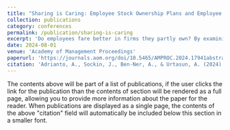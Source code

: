 ```yaml
---
title: "Sharing is Caring: Employee Stock Ownership Plans and Employee Satisfaction in U.S. Manufacturing"
collection: publications
category: conferences
permalink: /publication/sharing-is-caring
excerpt: 'Do employees fare better in firms they partly own? By examining workers' reviews of their employers on the website Glassdoor, we offer the first expansive comparison of employee satisfaction between firms in which workers own company shares through an employee stock ownership plan (ESOP) and conventional firms in which they do not. Focusing on production workers and managers in an industry-labor market matched sample within U.S. manufacturing, we find that employees report greater satisfaction in employee-owned firms overall and within specific aspects of jobs such as their firms' culture. Such differences in job quality cannot be rationalized by differences in skill demand and are greater when the ESOP is the product of collective bargaining. This work highlights how match quality can differ by ownership arrangement.'
date: 2024-08-01
venue: 'Academy of Management Proceedings'
paperurl: 'https://journals.aom.org/doi/10.5465/AMPROC.2024.17941abstract'
citation: 'Adrianto, A., Sockin, J., Ben-Ner, A., & Urtasun, A. (2024). Sharing is Caring: Employee Stock Ownership Plans and Employee Satisfaction in US Manufacturing. In Academy of Management Proceedings (Vol. 2024, No. 1, p. 17941). Valhalla, NY 10595: Academy of Management.'
---
```


The contents above will be part of a list of publications, if the user clicks the link for the publication than the contents of section will be rendered as a full page, allowing you to provide more information about the paper for the reader. When publications are displayed as a single page, the contents of the above "citation" field will automatically be included below this section in a smaller font.
